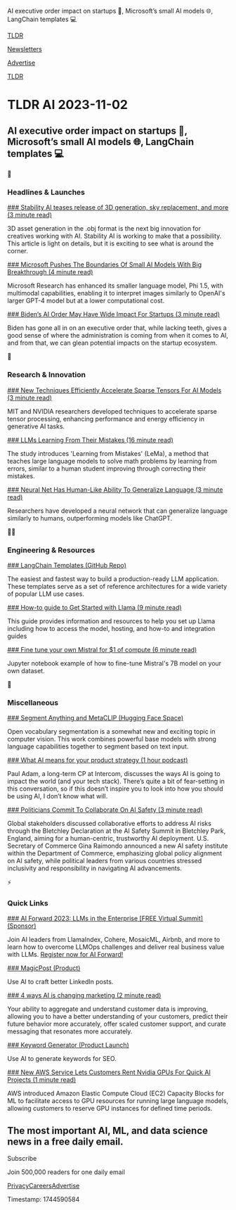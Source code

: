 AI executive order impact on startups 🚀, Microsoft’s small AI models 🌐, LangChain templates 💻

[TLDR](/)

[Newsletters](/newsletters)

[Advertise](https://advertise.tldr.tech/)

[TLDR](/)

# TLDR AI 2023-11-02

## AI executive order impact on startups 🚀, Microsoft’s small AI models 🌐, LangChain templates 💻

🚀

### Headlines & Launches

[### Stability AI teases release of 3D generation, sky replacement, and more (3 minute read)](https://stability.ai/blog/stability-ai-enhanced-image-apis-for-business-features?utm_source=tldrai)

3D asset generation in the .obj format is the next big innovation for creatives working with AI. Stability AI is working to make that a possibility. This article is light on details, but it is exciting to see what is around the corner.

[### Microsoft Pushes The Boundaries Of Small AI Models With Big Breakthrough (4 minute read)](https://www.semafor.com/article/11/01/2023/microsoft-pushes-the-boundaries-of-small-ai-models?utm_source=tldrai)

Microsoft Research has enhanced its smaller language model, Phi 1.5, with multimodal capabilities, enabling it to interpret images similarly to OpenAI's larger GPT-4 model but at a lower computational cost.

[### Biden’s AI Order May Have Wide Impact For Startups (3 minute read)](https://news.crunchbase.com/ai/biden-ai-executive-order-startups-impact/?utm_source=tldrai)

Biden has gone all in on an executive order that, while lacking teeth, gives a good sense of where the administration is coming from when it comes to AI, and from that, we can glean potential impacts on the startup ecosystem.

🧠

### Research & Innovation

[### New Techniques Efficiently Accelerate Sparse Tensors For AI Models (3 minute read)](https://www.eurekalert.org/news-releases/1006490?utm_source=tldrai)

MIT and NVIDIA researchers developed techniques to accelerate sparse tensor processing, enhancing performance and energy efficiency in generative AI tasks.

[### LLMs Learning From Their Mistakes (16 minute read)](https://arxiv.org/abs/2310.20689v1?utm_source=tldrai)

The study introduces 'Learning from Mistakes' (LeMa), a method that teaches large language models to solve math problems by learning from errors, similar to a human student improving through correcting their mistakes.

[### Neural Net Has Human-Like Ability To Generalize Language (3 minute read)](https://www.nature.com/articles/d41586-023-03272-3?utm_source=tldrai)

Researchers have developed a neural network that can generalize language similarly to humans, outperforming models like ChatGPT.

👨‍💻

### Engineering & Resources

[### LangChain Templates (GitHub Repo)](https://github.com/langchain-ai/langchain/tree/master/templates?utm_source=tldrai)

The easiest and fastest way to build a production-ready LLM application. These templates serve as a set of reference architectures for a wide variety of popular LLM use cases.

[### How-to guide to Get Started with Llama (9 minute read)](https://ai.meta.com/llama/get-started/?utm_source=tldrai)

This guide provides information and resources to help you set up Llama including how to access the model, hosting, and how-to and integration guides

[### Fine tune your own Mistral for $1 of compute (6 minute read)](https://github.com/brevdev/notebooks/blob/main/mistral-finetune-own-data.ipynb?utm_source=tldrai)

Jupyter notebook example of how to fine-tune Mistral's 7B model on your own dataset.

🎁

### Miscellaneous

[### Segment Anything and MetaCLIP (Hugging Face Space)](https://huggingface.co/spaces/SkalskiP/SAM_and_MetaCLIP?utm_source=tldrai)

Open vocabulary segmentation is a somewhat new and exciting topic in computer vision. This work combines powerful base models with strong language capabilities together to segment based on text input.

[### What AI means for your product strategy (1 hour podcast)](https://www.lennysnewsletter.com/p/what-ai-means-for-your-product-strategy/?utm_source=tldrai)

Paul Adam, a long-term CP at Intercom, discusses the ways AI is going to impact the world (and your tech stack). There’s quite a bit of fear-setting in this conversation, so if this doesn’t inspire you to look into how you should be using AI, I don’t know what will.

[### Politicians Commit To Collaborate On AI Safety (3 minute read)](https://techcrunch.com/2023/11/01/politicians-commit-to-collaborate-to-tackle-ai-safety-us-launches-safety-institute/?utm_source=tldrai)

Global stakeholders discussed collaborative efforts to address AI risks through the Bletchley Declaration at the AI Safety Summit in Bletchley Park, England, aiming for a human-centric, trustworthy AI deployment. U.S. Secretary of Commerce Gina Raimondo announced a new AI safety institute within the Department of Commerce, emphasizing global policy alignment on AI safety, while political leaders from various countries stressed inclusivity and responsibility in navigating AI advancements.

⚡️

### Quick Links

[### AI Forward 2023: LLMs in the Enterprise [FREE Virtual Summit] (Sponsor)](https://www.fiddler.ai/ai-forward?utm_medium=online_referral&amp;utm_source=tldr_ai&amp;utm_campaign=sponsorship)

Join AI leaders from LlamaIndex, Cohere, MosaicML, Airbnb, and more to learn how to overcome LLMOps challenges and deliver real business value with LLMs. [Register now for AI Forward!](https://www.fiddler.ai/ai-forward?utm_medium=online_referral&utm_source=tldr_ai&utm_campaign=sponsorship)

[### MagicPost (Product)](https://magicpost.in/?utm_source=tldrai)

Use AI to craft better LinkedIn posts.

[### 4 ways AI is changing marketing (2 minute read)](https://www.forbes.com/sites/kimberlywhitler/2023/10/29/4-ways-ai-is-changing-marketing/?utm_source=tldrai)

Your ability to aggregate and understand customer data is improving, allowing you to have a better understanding of your customers, predict their future behavior more accurately, offer scaled customer support, and curate messaging that resonates more accurately.

[### Keyword Generator (Product Launch)](https://www.producthunt.com/posts/100-free-keyword-generator?utm_source=tldrai)

Use AI to generate keywords for SEO.

[### New AWS Service Lets Customers Rent Nvidia GPUs For Quick AI Projects (1 minute read)](https://techcrunch.com/2023/11/01/new-aws-service-lets-customers-rent-nvidia-gpus-for-quick-ai-projects/?utm_source=tldrai)

AWS introduced Amazon Elastic Compute Cloud (EC2) Capacity Blocks for ML to facilitate access to GPU resources for running large language models, allowing customers to reserve GPU instances for defined time periods.

## The most important AI, ML, and data science news in a free daily email.

Subscribe

Join 500,000 readers for one daily email

[Privacy](/privacy)[Careers](https://jobs.ashbyhq.com/tldr.tech)[Advertise](/ai/advertise)

Timestamp: 1744590584